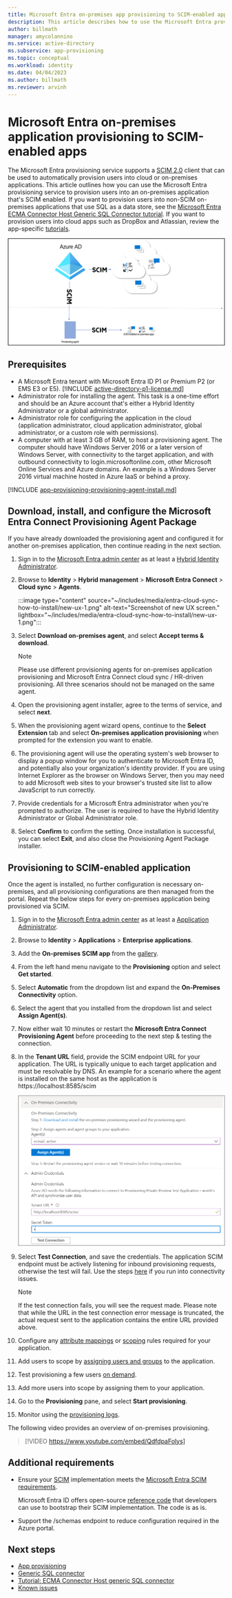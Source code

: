 ```yaml
---
title: Microsoft Entra on-premises app provisioning to SCIM-enabled apps
description: This article describes how to use the Microsoft Entra provisioning service to provision users into an on-premises app that's SCIM enabled.
author: billmath
manager: amycolannino
ms.service: active-directory
ms.subservice: app-provisioning
ms.topic: conceptual
ms.workload: identity
ms.date: 04/04/2023
ms.author: billmath
ms.reviewer: arvinh
---
```


# Microsoft Entra on-premises application provisioning to SCIM-enabled apps

The Microsoft Entra provisioning service supports a [SCIM 2.0](https://techcommunity.microsoft.com/t5/security-compliance-and-identity/provisioning-with-scim-getting-started/ba-p/880010) client that can be used to automatically provision users into cloud or on-premises applications. This article outlines how you can use the Microsoft Entra provisioning service to provision users into an on-premises application that's SCIM enabled. If you want to provision users into non-SCIM on-premises applications that use SQL as a data store, see the [Microsoft Entra ECMA Connector Host Generic SQL Connector tutorial](tutorial-ecma-sql-connector.md). If you want to provision users into cloud apps such as DropBox and Atlassian, review the app-specific [tutorials](~/identity/saas-apps/tutorial-list.md).

![Diagram that shows SCIM architecture.](./media/on-premises-scim-provisioning/scim-4.png)

## Prerequisites
- A Microsoft Entra tenant with Microsoft Entra ID P1 or Premium P2 (or EMS E3 or E5). [!INCLUDE [active-directory-p1-license.md](~/includes/entra-p1-license.md)]
- Administrator role for installing the agent. This task is a one-time effort and should be an Azure account that's either a Hybrid Identity Administrator or a global administrator. 
- Administrator role for configuring the application in the cloud (application administrator, cloud application administrator, global administrator, or a custom role with permissions).
- A computer with at least 3 GB of RAM, to host a provisioning agent. The computer should have Windows Server 2016 or a later version of Windows Server, with connectivity to the target application, and with outbound connectivity to login.microsoftonline.com, other Microsoft Online Services and Azure domains. An example is a Windows Server 2016 virtual machine hosted in Azure IaaS or behind a proxy.

<a name='download-install-and-configure-the-azure-ad-connect-provisioning-agent-package'></a>

[!INCLUDE [app-provisioning-provisioning-agent-install.md](~/includes/app-provisioning-provisioning-agent-install.md)]

## Download, install, and configure the Microsoft Entra Connect Provisioning Agent Package

If you have already downloaded the provisioning agent and configured it for another on-premises application, then continue reading in the next section.

1. Sign in to the [Microsoft Entra admin center](https://entra.microsoft.com) as at least a [Hybrid Identity Administrator](~/identity/role-based-access-control/permissions-reference.md#hybrid-identity-administrator).
1. Browse to **Identity** > **Hybrid management** > **Microsoft Entra Connect** > **Cloud sync** > **Agents**.

   :::image type="content" source="~/includes/media/entra-cloud-sync-how-to-install/new-ux-1.png" alt-text="Screenshot of new UX screen." lightbox="~/includes/media/entra-cloud-sync-how-to-install/new-ux-1.png":::

1. Select **Download on-premises agent**, and select **Accept terms & download**.

     >[!NOTE]
     >Please use different provisioning agents for on-premises application provisioning and Microsoft Entra Connect cloud sync / HR-driven provisioning. All three scenarios should not be managed on the same agent. 

 1. Open the provisioning agent installer, agree to the terms of service, and select **next**.
 1. When the provisioning agent wizard opens, continue to the **Select Extension** tab and select **On-premises application provisioning** when prompted for the extension you want to enable.
 1. The provisioning agent will use the operating system's web browser to display a popup window for you to authenticate to Microsoft Entra ID, and potentially also your organization's identity provider.  If you are using Internet Explorer as the browser on Windows Server, then you may need to add Microsoft web sites to your browser's trusted site list to allow JavaScript to run correctly.
 1. Provide credentials for a Microsoft Entra administrator when you're prompted to authorize. The user is required to have the Hybrid Identity Administrator or Global Administrator role.
 1. Select **Confirm** to confirm the setting. Once installation is successful, you can select **Exit**, and also close the Provisioning Agent Package installer.
 
## Provisioning to SCIM-enabled application
Once the agent is installed, no further configuration is necessary on-premises, and all provisioning configurations are then managed from the portal. Repeat the below steps for every on-premises application being provisioned via SCIM.
 
1. Sign in to the [Microsoft Entra admin center](https://entra.microsoft.com) as at least a [Application Administrator](~/identity/role-based-access-control/permissions-reference.md#application-administrator).
1. Browse to **Identity** > **Applications** > **Enterprise applications**.
1. Add the **On-premises SCIM app** from the [gallery](~/identity/enterprise-apps/add-application-portal.md).
1. From the left hand menu navigate to the **Provisioning** option and select **Get started**.
1. Select **Automatic** from the dropdown list and expand the **On-Premises Connectivity** option.
1. Select the agent that you installed from the dropdown list and select **Assign Agent(s)**.
1. Now either wait 10 minutes or restart the **Microsoft Entra Connect Provisioning Agent** before proceeding to the next step & testing the connection.
1. In the **Tenant URL** field, provide the SCIM endpoint URL for your application. The URL is typically unique to each target application and must be resolvable by DNS. An example for a scenario where the agent is installed on the same host as the application is https://localhost:8585/scim 

   ![Screenshot that shows assigning an agent.](./media/on-premises-scim-provisioning/scim-2.png) 

1. Select **Test Connection**, and save the credentials. The application SCIM endpoint must be actively listening for inbound provisioning requests, otherwise the test will fail. Use the steps [here](on-premises-ecma-troubleshoot.md#troubleshoot-test-connection-issues) if you run into connectivity issues. 

   > [!NOTE]
   > If the test connection fails, you will see the request made. Please note that while the URL in the test connection error message is truncated, the actual request sent to the application contains the entire URL provided above. 

1. Configure any [attribute mappings](customize-application-attributes.md) or [scoping](define-conditional-rules-for-provisioning-user-accounts.md) rules required for your application.
1. Add users to scope by [assigning users and groups](~/identity/enterprise-apps/add-application-portal-assign-users.md) to the application.
1. Test provisioning a few users [on demand](provision-on-demand.md).
1. Add more users into scope by assigning them to your application.
1. Go to the **Provisioning** pane, and select **Start provisioning**.
1. Monitor using the [provisioning logs](~/identity/monitoring-health/concept-provisioning-logs.md).

The following video provides an overview of on-premises provisioning.

> [!VIDEO https://www.youtube.com/embed/QdfdpaFolys]

## Additional requirements
* Ensure your [SCIM](https://techcommunity.microsoft.com/t5/security-compliance-and-identity/provisioning-with-scim-getting-started/ba-p/880010) implementation meets the [Microsoft Entra SCIM requirements](use-scim-to-provision-users-and-groups.md).
  
  Microsoft Entra ID offers open-source [reference code](https://github.com/AzureAD/SCIMReferenceCode/wiki) that developers can use to bootstrap their SCIM implementation. The code is as is.
* Support the /schemas endpoint to reduce configuration required in the Azure portal. 

## Next steps

- [App provisioning](user-provisioning.md)
- [Generic SQL connector](on-premises-sql-connector-configure.md)
- [Tutorial: ECMA Connector Host generic SQL connector](tutorial-ecma-sql-connector.md)
- [Known issues](known-issues.md)
